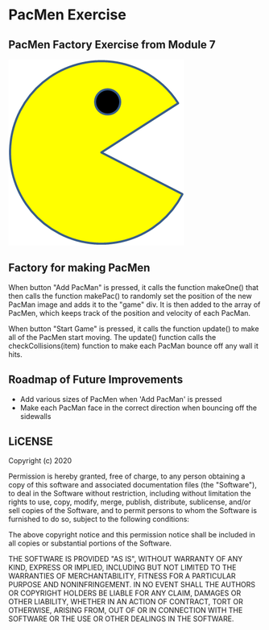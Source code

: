 # PacMen Exercise
## PacMen Factory Exercise from Module 7

<img src="PacMan1.png">

## Factory for making PacMen

When button "Add PacMan" is pressed, it calls the function makeOne() that then calls the function makePac() to randomly set the position of the new PacMan image and adds it to the "game" div.  It is then added to the array of PacMen, which keeps track of the position and velocity of each PacMan.

When button "Start Game" is pressed, it calls the function update() to make all of the PacMen start moving.  The update() function calls the checkCollisions(item) function to make each PacMan bounce off any wall it hits.


## Roadmap of Future Improvements

- Add various sizes of PacMen when 'Add PacMan' is pressed
- Make each PacMan face in the correct direction when bouncing off the sidewalls


## LiCENSE

Copyright (c) 2020

Permission is hereby granted, free of charge, to any person obtaining a copy
of this software and associated documentation files (the "Software"), to deal
in the Software without restriction, including without limitation the rights
to use, copy, modify, merge, publish, distribute, sublicense, and/or sell
copies of the Software, and to permit persons to whom the Software is
furnished to do so, subject to the following conditions:

The above copyright notice and this permission notice shall be included in all
copies or substantial portions of the Software.

THE SOFTWARE IS PROVIDED "AS IS", WITHOUT WARRANTY OF ANY KIND, EXPRESS OR
IMPLIED, INCLUDING BUT NOT LIMITED TO THE WARRANTIES OF MERCHANTABILITY,
FITNESS FOR A PARTICULAR PURPOSE AND NONINFRINGEMENT. IN NO EVENT SHALL THE
AUTHORS OR COPYRIGHT HOLDERS BE LIABLE FOR ANY CLAIM, DAMAGES OR OTHER
LIABILITY, WHETHER IN AN ACTION OF CONTRACT, TORT OR OTHERWISE, ARISING FROM,
OUT OF OR IN CONNECTION WITH THE SOFTWARE OR THE USE OR OTHER DEALINGS IN THE
SOFTWARE.

